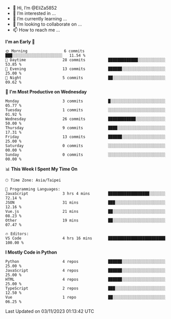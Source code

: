 - 👋 Hi, I’m @EliZa5852
- 👀 I’m interested in ...
- 🌱 I’m currently learning ...
- 💞️ I’m looking to collaborate on ...
- 📫 How to reach me ...

<!--START_SECTION:waka-->
**I'm an Early 🐤** 

```text
🌞 Morning                6 commits           ███░░░░░░░░░░░░░░░░░░░░░░   11.54 % 
🌆 Daytime                28 commits          █████████████░░░░░░░░░░░░   53.85 % 
🌃 Evening                13 commits          ██████░░░░░░░░░░░░░░░░░░░   25.00 % 
🌙 Night                  5 commits           ██░░░░░░░░░░░░░░░░░░░░░░░   09.62 % 
```
📅 **I'm Most Productive on Wednesday** 

```text
Monday                   3 commits           █░░░░░░░░░░░░░░░░░░░░░░░░   05.77 % 
Tuesday                  1 commits           ░░░░░░░░░░░░░░░░░░░░░░░░░   01.92 % 
Wednesday                26 commits          ████████████░░░░░░░░░░░░░   50.00 % 
Thursday                 9 commits           ████░░░░░░░░░░░░░░░░░░░░░   17.31 % 
Friday                   13 commits          ██████░░░░░░░░░░░░░░░░░░░   25.00 % 
Saturday                 0 commits           ░░░░░░░░░░░░░░░░░░░░░░░░░   00.00 % 
Sunday                   0 commits           ░░░░░░░░░░░░░░░░░░░░░░░░░   00.00 % 
```


📊 **This Week I Spent My Time On** 

```text
🕑︎ Time Zone: Asia/Taipei

💬 Programming Languages: 
JavaScript               3 hrs 4 mins        ██████████████████░░░░░░░   72.14 % 
JSON                     31 mins             ███░░░░░░░░░░░░░░░░░░░░░░   12.16 % 
Vue.js                   21 mins             ██░░░░░░░░░░░░░░░░░░░░░░░   08.23 % 
Other                    19 mins             ██░░░░░░░░░░░░░░░░░░░░░░░   07.47 % 

🔥 Editors: 
VS Code                  4 hrs 16 mins       █████████████████████████   100.00 % 
```

**I Mostly Code in Python** 

```text
Python                   4 repos             ██████░░░░░░░░░░░░░░░░░░░   25.00 % 
JavaScript               4 repos             ██████░░░░░░░░░░░░░░░░░░░   25.00 % 
HTML                     4 repos             ██████░░░░░░░░░░░░░░░░░░░   25.00 % 
TypeScript               2 repos             ███░░░░░░░░░░░░░░░░░░░░░░   12.50 % 
Vue                      1 repo              ██░░░░░░░░░░░░░░░░░░░░░░░   06.25 % 
```




 Last Updated on 03/11/2023 01:13:42 UTC
<!--END_SECTION:waka-->
